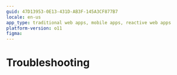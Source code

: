 ```yaml
---
guid: 47D13953-0E13-431D-AB3F-145A3CF877B7
locale: en-us
app_type: traditional web apps, mobile apps, reactive web apps
platform-version: o11
figma:
---
```


# Troubleshooting
